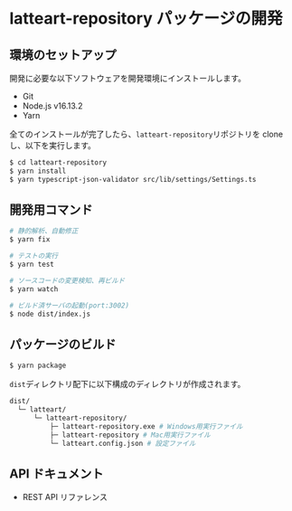 # latteart-repository パッケージの開発

## 環境のセットアップ

開発に必要な以下ソフトウェアを開発環境にインストールします。

- Git
- Node.js v16.13.2
- Yarn

全てのインストールが完了したら、`latteart-repository`リポジトリを clone し、以下を実行します。

```bash
$ cd latteart-repository
$ yarn install
$ yarn typescript-json-validator src/lib/settings/Settings.ts
```

## 開発用コマンド

```bash
# 静的解析、自動修正
$ yarn fix

# テストの実行
$ yarn test

# ソースコードの変更検知、再ビルド
$ yarn watch

# ビルド済サーバの起動(port:3002)
$ node dist/index.js
```

## パッケージのビルド

```bash
$ yarn package
```

`dist`ディレクトリ配下に以下構成のディレクトリが作成されます。

```bash
dist/
  └─ latteart/
      └─ latteart-repository/
          ├─ latteart-repository.exe # Windows用実行ファイル
          ├─ latteart-repository # Mac用実行ファイル
          └─ latteart.config.json # 設定ファイル
```

## API ドキュメント

- REST API リファレンス
